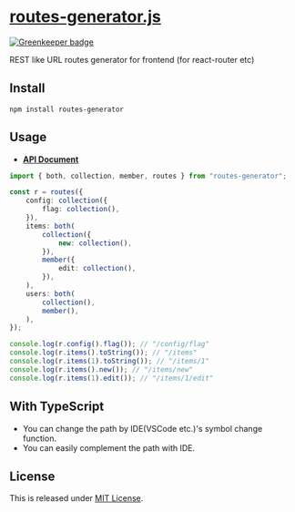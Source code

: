 # [routes-generator.js](https://github.com/Narazaka/routes-generator.js)

[![Greenkeeper badge](https://badges.greenkeeper.io/Narazaka/routes-generator.js.svg)](https://greenkeeper.io/)

REST like URL routes generator for frontend (for react-router etc)

## Install

```
npm install routes-generator
```

## Usage

- **[API Document](https://narazaka.github.io/routes-generator.js/)**

```typescript
import { both, collection, member, routes } from "routes-generator";

const r = routes({
    config: collection({
        flag: collection(),
    }),
    items: both(
        collection({
            new: collection(),
        }),
        member({
            edit: collection(),
        }),
    ),
    users: both(
        collection(),
        member(),
    ),
});

console.log(r.config().flag()); // "/config/flag"
console.log(r.items().toString()); // "/items"
console.log(r.items(1).toString()); // "/items/1"
console.log(r.items().new()); // "/items/new"
console.log(r.items(1).edit()); // "/items/1/edit"
```

## With TypeScript

- You can change the path by IDE(VSCode etc.)'s symbol change function.
- You can easily complement the path with IDE.

## License

This is released under [MIT License](https://narazaka.net/license/MIT?2017).
